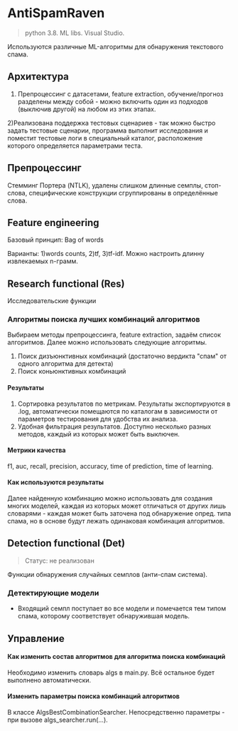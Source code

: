 # AntiSpamRaven
> python 3.8. ML libs. Visual Studio.

Используются различные ML-алгоритмы для обнаружения текстового спама.
## Архитектура
1) Препроцессинг с датасетами, feature extraction, обучение/прогноз разделены между собой - можно включить один из подходов (выключив другой) на любом из этих этапах.

2)Реализована поддержка тестовых сценариев - так можно быстро задать тестовые сценарии, программа выполнит исследования и поместит тестовые логи в специальный каталог, расположение которого определяется параметрами теста. 
## Препроцессинг
Стемминг Портера (NTLK), удалены слишком длинные семплы, стоп-слова, специфические конструкции сгруппированы в определённые слова. 
## Feature engineering
Базовый принцип: Bag of words

Варианты: 1)words counts, 2)tf, 3)tf-idf. Можно настроить длинну извлекаемых n-грамм. 
## Research functional (Res)
Исследовательские функции
### Алгоритмы поиска лучших комбинаций алгоритмов
Выбираем методы препроцессинга, feature extraction, задаём список алгоритмов. Далее можно использовать следующие алгоритмы.
1. Поиск дизъюнктивных комбинаций (достаточно вердикта "спам" от одного алгоритма для детекта)
2. Поиск коньюнктивных комбинаций 
#### Результаты
1. Сортировка результатов по метрикам. Результаты экспортируются в .log, автоматически помещаются по каталогам в зависимости от параметров тестирования для удобства их анализа.
2. Удобная фильтрация результатов. Доступно несколько разных методов, каждый из которых может быть выключен. 
#### Метрики качества
f1, auc, recall, precision, accuracy, time of prediction, time of learning.
#### Как используются результаты
Далее найденную комбинацию можно использовать для создания многих моделей, 
каждая из которых может отличаться от других лишь словарями - каждая может быть заточена под обнаружение опред. типа спама, 
но в основе будут лежать одинаковая комбинация алгоритмов. 
## Detection functional (Det)
> Статус: не реализован

Функции обнаружения случайных семплов (анти-спам система).
### Детектирующие модели
- Входящий семпл поступает во все модели и помечается тем типом спама, которому соответствует обнаружившая модель.
## Управление
#### Как изменить состав алгоритмов для алгоритма поиска комбинаций
Необходимо изменить словарь algs в main.py. Всё остальное будет выполнено автоматически.
#### Изменить параметры поиска комбинаций алгоритмов
В классе AlgsBestCombinationSearcher. Непосредственно параметры - при вызове algs_searcher.run(...).
